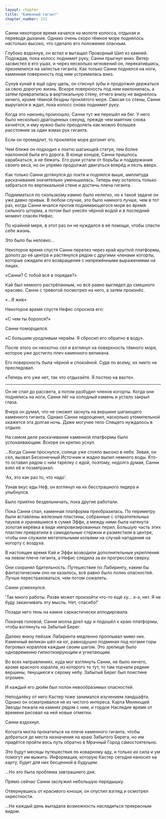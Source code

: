 ```yaml
---
layout: chapter
title: "Каменный гигант"
chapter_number: 231
---
```


Санни некоторое время качался на молоте колосса, отдыхая и переводя дыхание. Однако очень скоро тёмное море поднялось настолько высоко, что сделало его положение опасным.

Глубоко вздохнув, он встал и вытащил Проворный Шип из камней. Подождав, пока колосс поднимет руку, Санни прыгнул вниз. Ветер засвистел в его ушах, и через несколько мгновений он, перекатившись, приземлился на запястье гиганта. Как только Санни поднялся на ноги, каменная поверхность под ним устремилась вниз.

Сунув кунай в ещё одну щель, он стиснул зубы и продолжил держаться за свою дорогую жизнь. Вскоре поверхность под ним наклонилась, а затем превратилась в вертикальную стену, отчего внизу не виднелось ничего, кроме тёмной бездны проклятого моря. Свисая со стены, Санни выругался и ждал, пока колосс снова поднимет руку.

Когда это наконец произошло, Санни тут же перешёл на бег. У него было несколько драгоценных секунд, прежде чем маятник снова качнётся, и ему нужно было преодолеть как можно большее расстояние за один взмах рук гиганта.

Если он промедлит, то проклятое море догонит его.

Чем ближе он подходил к локтю шагающей статуи, тем более наклонной была его дорога. В конце концов, Санни пришлось карабкаться, а не бежать. Его руки устали от борьбы и поддержания своего веса, но он упрямо продолжал двигаться вперёд и лезть вверх.

Как только Санни дотянулся до локтя и поднялся выше, амплитуда раскачивания значительно уменьшилась. Теперь ему осталось только забраться по вертикальной стене и достичь плеча гиганта.

Подниматься по скользкому камню было нелегко, но к такой задаче он уже давно привык. В любом случае, это было намного лучше, чем в тот раз, когда Санни мчался против поднимающегося моря во время сильного шторма, а потом был унесён чёрной водой и в последний момент спасён Нефис.

По крайней мере, в этот раз он не нуждался в её помощи, чтобы спасти себе жизнь.

Это было бы неловко…

Некоторое время спустя Санни перелез через край круглой платформы, дополз до её центра и растянулся рядом с другими членами когорты, которые ожидали его возвращения с напряжёнными выражениями на лицах.

«Санни? С тобой всё в порядке?»

Кай был немного растрёпанным, но всё равно выглядел до смешного красиво. Санни с тревогой посмотрел на него, а затем произнёс.

«…Я жив».

Некоторое время спустя Нефис спросила его:

«С чем ты боролся?»

Санни поморщился.

«С большим уродливым червём. Я сбросил его обратно в воду».

После этого он неохотно сел и взглянул на поверхность тёмного моря, которое уже достигло плеч каменного великана.

Его поверхность была чёрной и спокойной. Судя по всему, их никто не преследовал.

«Теперь его уже нет, так что отдыхайте. Я постою на вахте».

***

Он не спал до рассвета, а потом разбудил членов когорты. Когда они поднялись на ноги, Санни лёг на холодный камень и устало закрыл глаза.

Вчера он думал, что не сможет заснуть на вершине шагающего каменного гиганта. Однако Санни недооценил, насколько утомительной окажется эта долгая ночь. Даже могучее тело Спящего нуждалось в отдыхе.

На самом деле раскачивание каменной платформы было успокаивающим. Вскоре он крепко уснул.

…Когда Санни проснулся, солнце уже стояло высоко в небе. Зевая, он сел, вызвал Бесконечный Источник и жадно выпил немного воды. Кто-то оставил рядом с ним тарелку с едой, поэтому, недолго думая, Санни взял её и позавтракал.

'Ах, это как раз то, что надо'.

Узнав вкус еды Неф, он взглянул на их бесстрашного лидера и улыбнулся.

Было приятно бездельничать, пока другие работали.

Пока Санни спал, каменная платформа преобразилась. По периметру были вставлены железные пластины, собранные с отвратительных пауков и хранившиеся в сумке Эффи, а между ними была натянута золотая верёвка в виде импровизированных перил. Большую часть этих пластин превратили в самодельные стержни и разместили в центре, чтобы они служили метательными копьями на случай нападения на когорту с воздуха.

В настоящее время Кай и Эффи возводили дополнительные укрепления на левом плече гиганта, а Нефис следила за их прогрессом сверху.

Они сохранял бдительность. Путешествие по Лабиринту, каким бы фантастическим оно ни казалось, всё равно было полно опасностей. Лучше перестраховаться, чем потом сожалеть.

Санни усмехнулся.

'Так много работы. Разве может произойти что-то ещё ху… э-э, нет. Я не буду заканчивать эту мысль. Нет, спасибо!'

Позади него тень на камне саркастически аплодировала.

Покачав головой, Санни молча доел еду и подошёл к краю платформы, чтобы взглянуть на Забытый Берег.

Далеко внизу пейзаж Лабиринта медленно проплывал мимо них. Каменный великан шёл на юг, равнодушно подминая под ногами горы багровых кораллов каждым своим шагом. Это зрелище было одновременно гипнотизирующим и угнетающим.

Во всех направлениях, куда мог взглянуть Санни, не было ничего, кроме красного коралла, из которого то тут, то там торчали редкие вершины, тянущиеся к серому небу. Забытый Берег был поистине огромен.

И каждый его дюйм был полон невообразимых опасностей.

Неподалёку от него Кастер тоже занимался изучением ландшафта. Однако он осматривался не из чистого интереса. Карта Меняющей Звезды лежала на камнях рядом с ним, и гордое Наследие время от времени рисовал на ней новые отметки.

Санни вздохнул.

Когорта могла прокатиться на плече каменного гиганта, чтобы добраться до места назначения на краю Забытого Берега, но им придётся пройти весь путь обратно в Мрачный Город самостоятельно.

Это будут месяцы путешествия по коварному аду, и только их сила и ум помогут им выжить. Информация, которую Кастер сегодня наносил на карту, будет для них бесценной в будущем.

…Но это была проблема завтрашнего дня.

Прямо сейчас Санни заслужил небольшую передышку.

Отвернувшись от красивого юноши, он опустил взгляд и осмотрел окрестности.

…Не каждый день выпадала возможность насладиться прекрасным видом.
